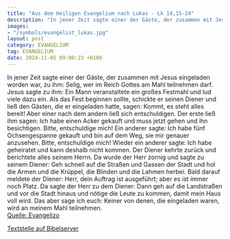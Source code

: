 ```yaml
---
title: "Aus dem Heiligen Evangelium nach Lukas - Lk 14,15-24"
description: "In jener Zeit sagte einer der Gäste, der zusammen mit Jesus eingeladen worden war, zu ihm: Selig, wer im Reich Gottes am Mahl teilnehmen darf. Jesus sagte zu ihm: Ein Mann veranstaltete ein großes Festmahl und lud viele dazu ein. Als das Fest beginnen sollte, schickte er seinen D...."
images:
- "/symbols/evangelist_lukas.jpg"
layout: post
category: EVANGELIUM
tag: EVANGELIUM
date: 2024-11-05 09:00:23 +0100
---
```

In jener Zeit sagte einer der Gäste, der zusammen mit Jesus eingeladen worden war, zu ihm: Selig, wer im Reich Gottes am Mahl teilnehmen darf.
Jesus sagte zu ihm: Ein Mann veranstaltete ein großes Festmahl und lud viele dazu ein.
Als das Fest beginnen sollte, schickte er seinen Diener und ließ den Gästen, die er eingeladen hatte, sagen: Kommt, es steht alles bereit!
Aber einer nach dem andern ließ sich entschuldigen.<!--more--> Der erste ließ ihm sagen: Ich habe einen Acker gekauft und muss jetzt gehen und ihn besichtigen. Bitte, entschuldige mich!
Ein anderer sagte: Ich habe fünf Ochsengespanne gekauft und bin auf dem Weg, sie mir genauer anzusehen. Bitte, entschuldige mich!
Wieder ein anderer sagte: Ich habe geheiratet und kann deshalb nicht kommen.
Der Diener kehrte zurück und berichtete alles seinem Herrn. Da wurde der Herr zornig und sagte zu seinem Diener: Geh schnell auf die Straßen und Gassen der Stadt und hol die Armen und die Krüppel, die Blinden und die Lahmen herbei.
Bald darauf meldete der Diener: Herr, dein Auftrag ist ausgeführt; aber es ist immer noch Platz.
Da sagte der Herr zu dem Diener: Dann geh auf die Landstraßen und vor die Stadt hinaus und nötige die Leute zu kommen, damit mein Haus voll wird.
Das aber sage ich euch: Keiner von denen, die eingeladen waren, wird an meinem Mahl teilnehmen.<br>
[Quelle: Evangelizo](https://evangeliumtagfuertag.org/DE/gospel)

[Textstelle auf Bibelserver](https://www.bibleserver.com/EU/Lukas14,15-24)

